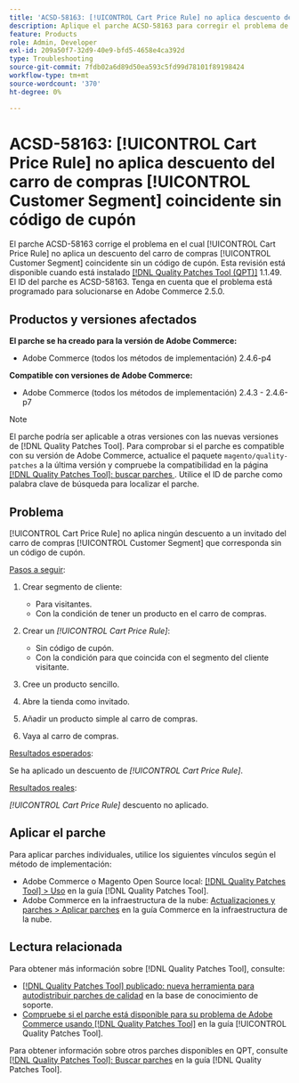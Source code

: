 ```yaml
---
title: 'ACSD-58163: [!UICONTROL Cart Price Rule] no aplica descuento del carro de compras [!UICONTROL Customer Segment] coincidente sin código de cupón'
description: Aplique el parche ACSD-58163 para corregir el problema de Adobe Commerce en el cual [!UICONTROL Cart Price Rule] no aplica un descuento a un invitado del carro de compras [!UICONTROL Customer Segment] coincidente sin un código de cupón.
feature: Products
role: Admin, Developer
exl-id: 209a50f7-32d9-40e9-bfd5-4658e4ca392d
type: Troubleshooting
source-git-commit: 7fdb02a6d89d50ea593c5fd99d78101f89198424
workflow-type: tm+mt
source-wordcount: '370'
ht-degree: 0%

---
```


# ACSD-58163: [!UICONTROL Cart Price Rule] no aplica descuento del carro de compras [!UICONTROL Customer Segment] coincidente sin código de cupón

El parche ACSD-58163 corrige el problema en el cual [!UICONTROL Cart Price Rule] no aplica un descuento del carro de compras [!UICONTROL Customer Segment] coincidente sin un código de cupón. Esta revisión está disponible cuando está instalado [[!DNL Quality Patches Tool (QPT)]](https://experienceleague.adobe.com/en/docs/commerce-operations/tools/quality-patches-tool/quality-patches-tool-to-self-serve-quality-patches) 1.1.49. El ID del parche es ACSD-58163. Tenga en cuenta que el problema está programado para solucionarse en Adobe Commerce 2.5.0.

## Productos y versiones afectados

**El parche se ha creado para la versión de Adobe Commerce:**

* Adobe Commerce (todos los métodos de implementación) 2.4.6-p4

**Compatible con versiones de Adobe Commerce:**

* Adobe Commerce (todos los métodos de implementación) 2.4.3 - 2.4.6-p7

>[!NOTE]
>
>El parche podría ser aplicable a otras versiones con las nuevas versiones de [!DNL Quality Patches Tool]. Para comprobar si el parche es compatible con su versión de Adobe Commerce, actualice el paquete `magento/quality-patches` a la última versión y compruebe la compatibilidad en la página [[!DNL Quality Patches Tool]: buscar parches ](https://experienceleague.adobe.com/tools/commerce-quality-patches/index.html). Utilice el ID de parche como palabra clave de búsqueda para localizar el parche.

## Problema

[!UICONTROL Cart Price Rule] no aplica ningún descuento a un invitado del carro de compras [!UICONTROL Customer Segment] que corresponda sin un código de cupón.

<u>Pasos a seguir</u>:

1. Crear segmento de cliente:
   * Para visitantes.
   * Con la condición de tener un producto en el carro de compras.

1. Crear un *[!UICONTROL Cart Price Rule]*:
   * Sin código de cupón.
   * Con la condición para que coincida con el segmento del cliente visitante.

1. Cree un producto sencillo.
1. Abre la tienda como invitado.
1. Añadir un producto simple al carro de compras.
1. Vaya al carro de compras.

<u>Resultados esperados</u>:

Se ha aplicado un descuento de *[!UICONTROL Cart Price Rule]*.

<u>Resultados reales</u>:

*[!UICONTROL Cart Price Rule]* descuento no aplicado.

## Aplicar el parche

Para aplicar parches individuales, utilice los siguientes vínculos según el método de implementación:

* Adobe Commerce o Magento Open Source local: [[!DNL Quality Patches Tool] > Uso](/help/tools/quality-patches-tool/usage.md) en la guía [!DNL Quality Patches Tool].
* Adobe Commerce en la infraestructura de la nube: [Actualizaciones y parches > Aplicar parches](https://experienceleague.adobe.com/docs/commerce-cloud-service/user-guide/develop/upgrade/apply-patches.html) en la guía Commerce en la infraestructura de la nube.

## Lectura relacionada

Para obtener más información sobre [!DNL Quality Patches Tool], consulte:

* [[!DNL Quality Patches Tool] publicado: nueva herramienta para autodistribuir parches de calidad](https://experienceleague.adobe.com/en/docs/commerce-operations/tools/quality-patches-tool/quality-patches-tool-to-self-serve-quality-patches) en la base de conocimiento de soporte.
* [Compruebe si el parche está disponible para su problema de Adobe Commerce usando [!DNL Quality Patches Tool]](/help/tools/quality-patches-tool/patches-available-in-qpt/check-patch-for-magento-issue-with-magento-quality-patches.md) en la guía [!UICONTROL Quality Patches Tool].


Para obtener información sobre otros parches disponibles en QPT, consulte [[!DNL Quality Patches Tool]: Buscar parches](https://experienceleague.adobe.com/tools/commerce-quality-patches/index.html) en la guía [!DNL Quality Patches Tool].
